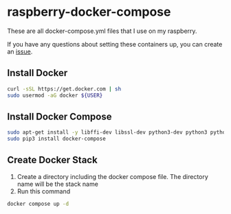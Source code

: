 # raspberry-docker-compose
These are all docker-compose.yml files that I use on my raspberry.

If you have any questions about setting these containers up, you can create an [issue](https://github.com/ReddixT/raspberry-docker-compose/issues).
## Install Docker
```bash
curl -sSL https://get.docker.com | sh
sudo usermod -aG docker ${USER}
```
## Install Docker Compose
```bash
sudo apt-get install -y libffi-dev libssl-dev python3-dev python3 python3-pip
sudo pip3 install docker-compose
```
## Create Docker Stack
1. Create a directory including the docker compose file. The directory name will be the stack name
2. Run this command
```bash
docker compose up -d
```